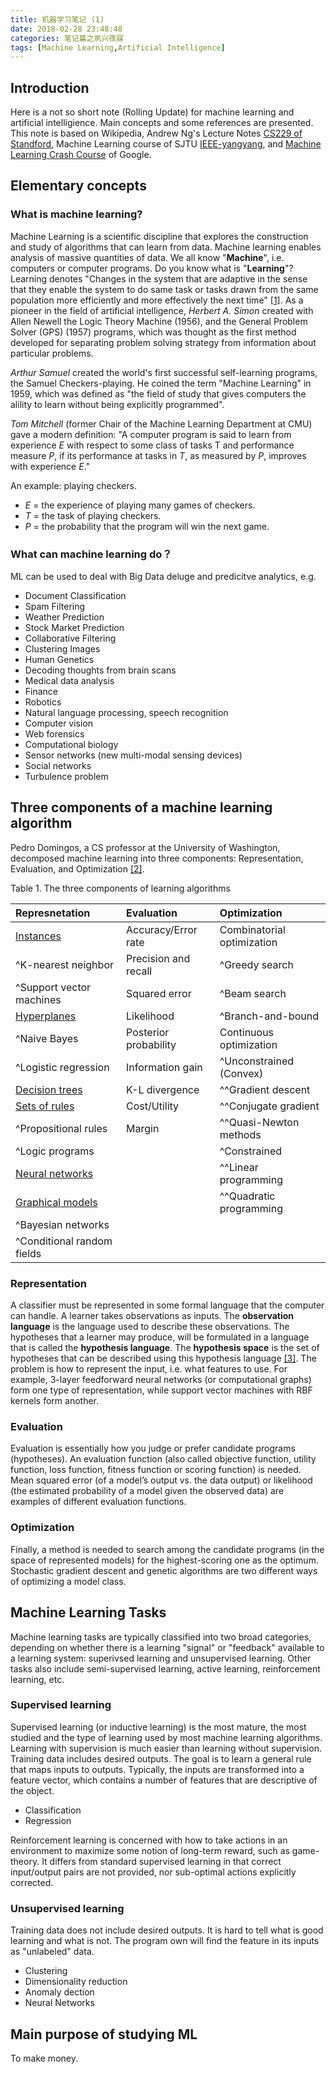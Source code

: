 ```yaml
---
title: 机器学习笔记 (1)
date: 2018-02-28 23:48:48
categories: 笔记篇之夙兴夜寐
tags: [Machine Learning,Artificial Intelligence]
---
```


## Introduction

Here is a not so short note (Rolling Update) for machine learning and artificial intelligience. Main concepts and some references are presented. This note is based on Wikipedia, Andrew Ng's Lecture Notes [CS229 of Standford](http://cs229.stanford.edu/), Machine Learning course of SJTU [IEEE-yangyang](http://bcmi.sjtu.edu.cn/%7Eyangyang/ml/#), and [Machine Learning Crash Course](https://developers.google.com/machine-learning/crash-course/) of Google.


## Elementary concepts

### What is machine learning?

Machine Learning is a scientific discipline that explores the construction and study of algorithms that can learn from data. Machine learning enables analysis of massive quantities of data. We all know "**Machine**", i.e. computers or computer programs. Do you know what is "**Learning**"? <!-- more --> Learning denotes "Changes in the system that are adaptive in the sense that they enable the system to do same task or tasks drawn from the same population more efficiently and more effectively the next time" [[1]](http://ktubtechquestions.com/2015/06/27/cusat-b-tech-question-paper/). As a pioneer in the field of artificial intelligence, *Herbert A. Simon* created with Allen Newell the Logic Theory Machine (1956), and the General Problem Solver (GPS) (1957) programs, which was thought as the first method developed for separating problem solving strategy from information about particular problems.

*Arthur Samuel* created the world's first successful self-learning programs, the Samuel Checkers-playing. He coined the term "Machine Learning" in 1959, which was defined as "the field of study that gives computers the alility to learn without being explicitly programmed".

*Tom Mitchell* (former Chair of the Machine Learning Department at CMU) gave a modern definition: "A computer program is said to learn from experience $E$ with respect to some class of tasks T and performance measure $P$, if its performance at tasks in $T$, as measured by $P$, improves with experience $E$." 

An example: playing checkers.

- $E$ = the experience of playing many games of checkers.
- $T$ = the task of playing checkers.
- $P$ = the probability that the program will win the next game.

### What can machine learning do？

ML can be used to deal with Big Data deluge and predicitve analytics, e.g.

  - Document Classification
  - Spam Filtering
  - Weather Prediction
  - Stock Market Prediction
  - Collaborative Filtering
  - Clustering Images
  - Human Genetics
  - Decoding thoughts from brain scans
  - Medical data analysis
  - Finance
  - Robotics
  - Natural language processing, speech recognition
  - Computer vision
  - Web forensics
  - Computational biology
  - Sensor networks (new multi-modal sensing devices)
  - Social networks
  - Turbulence problem

## Three components of a machine learning algorithm

Pedro Domingos, a CS professor at the University of Washington, decomposed machine learning into three components: Representation, Evaluation, and Optimization [[2]](https://homes.cs.washington.edu/~pedrod/papers/cacm12.pdf).

Table 1. The three components of learning algorithms

| Represnetation | Evaluation | Optimization |
| :---- | :---- | :---- |
| [Instances](https://en.wikipedia.org/wiki/Instance-based_learning) | Accuracy/Error rate | Combinatorial optimization |
| ^K-nearest neighbor | Precision and recall | ^Greedy search |
| ^Support vector machines | Squared error | ^Beam search |
| [Hyperplanes](https://www.svm-tutorial.com/2015/06/svm-understanding-math-part-3/) | Likelihood | ^Branch-and-bound |
| ^Naive Bayes | Posterior probability | Continuous optimization |
| ^Logistic regression | Information gain | ^Unconstrained (Convex) |
| [Decision trees](https://en.wikipedia.org/wiki/Decision_tree_learning) | K-L divergence | ^^Gradient descent |
| [Sets of rules](https://en.wikipedia.org/wiki/Rule-based_machine_learning) | Cost/Utility | ^^Conjugate gradient |
| ^Propositional rules | Margin | ^^Quasi-Newton methods |
| ^Logic programs |   | ^Constrained |
| [Neural networks](https://en.wikipedia.org/wiki/Artificial_neural_network) |   | ^^Linear programming |
| [Graphical models](https://en.wikipedia.org/wiki/Graphical_model) |    | ^^Quadratic programming |
| ^Bayesian networks |    |    |
| ^Conditional random fields |    |    |


### Representation

A classifier must be represented in some formal language that the computer can handle. A learner  takes observations as inputs. The **observation language** is the language used to describe these observations. The hypotheses that a learner may produce, will be formulated in a language that is  called the **hypothesis language**. The **hypothesis space** is the set of hypotheses that can be described using this hypothesis language [[3]](https://lirias.kuleuven.be/bitstream/123456789/298291/1/hyp-space.pdf). The problem is how to represent the input, i.e. what features to use. For example, 3-layer feedforward neural networks (or computational graphs) form one type of representation, while support vector machines with RBF kernels form another.

### Evaluation

Evaluation is essentially how you judge or prefer candidate programs (hypotheses). An evaluation function (also called objective function, utility function, loss function, fitness function or scoring function) is needed. Mean squared error (of a model’s output vs. the data output) or likelihood (the estimated probability of a model given the observed data) are examples of different evaluation functions.

### Optimization

Finally, a method is needed to search among the candidate programs (in the space of represented models) for the highest-scoring one as the optimum. Stochastic gradient descent and genetic algorithms are two different ways of optimizing a model class.

## Machine Learning Tasks

Machine learning tasks are typically classified into two broad categories, depending on whether there is a learning "signal" or "feedback" available to a learning system: superivsed learning and unsupervised learning. Other tasks also include semi-supervised learning, active learning, reinforcement learning, etc.

### Supervised learning

Supervised learning (or inductive learning) is the most mature, the most studied and the type of learning used by most machine learning algorithms. Learning with supervision is much easier than learning without supervision. Training data includes desired outputs. The goal is to learn a general rule that maps inputs to outputs. Typically, the inputs are transformed into a feature vector, which contains a number of features that are descriptive of the object.

- Classification
- Regression

Reinforcement learning is concerned with how to take actions in an environment to maximize some notion of long-term reward, such as game-theory. It differs from standard supervised learning in that correct input/output pairs are not provided, nor sub-optimal actions explicitly corrected.

### Unsupervised learning

Training data does not include desired outputs. It is hard to tell what is good learning and what is not. The program own will find the feature in its inputs as "unlabeled" data.

- Clustering
- Dimensionality reduction
- Anomaly dection
- Neural Networks

## Main purpose of studying ML

To make money.

